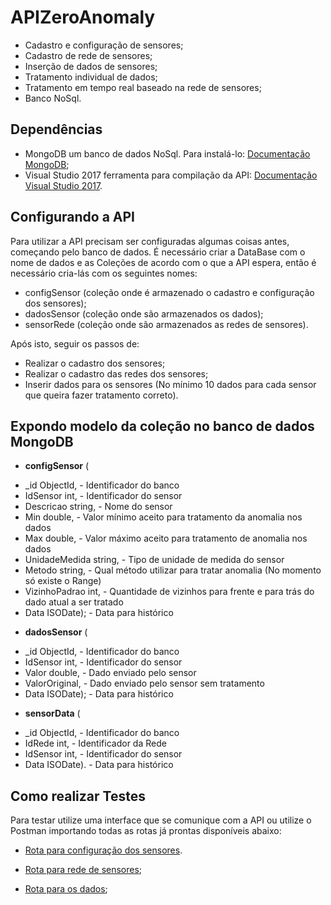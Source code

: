 # APIZeroAnomaly

 - Cadastro e configuração de sensores;
 - Cadastro de rede de sensores;
 - Inserção de dados de sensores;
 - Tratamento individual de dados;
 - Tratamento em tempo real baseado na rede de sensores;
 - Banco NoSql.

## Dependências

 - MongoDB um banco de dados NoSql. Para instalá-lo: [Documentação MongoDB](https://docs.mongodb.com/tutorials/);
 - Visual Studio 2017 ferramenta para compilação da API: [Documentação Visual Studio 2017](https://docs.microsoft.com/en-us/visualstudio/).

## Configurando a API

Para utilizar a API precisam ser configuradas algumas coisas antes, começando pelo banco de dados. 
É necessário criar a DataBase com o nome de dados e as Coleções de acordo com o que a API espera, então é necessário cria-lás com os seguintes nomes: 

 - configSensor (coleção onde é armazenado o cadastro e configuração dos sensores);
 - dadosSensor (coleção onde são armazenados os dados);
 - sensorRede (coleção onde são armazenados as redes de sensores).

Após isto, seguir os passos de:
 - Realizar o cadastro dos sensores;
 - Realizar o cadastro das redes dos sensores;
 - Inserir dados para os sensores (No mínimo  10 dados para cada sensor que queira fazer tratamento correto).

## Expondo modelo da coleção no banco de dados MongoDB
* **configSensor** (
 - _id ObjectId,			  - Identificador do banco
 - IdSensor int,			  - Identificador do sensor
 - Descricao string,          - Nome do sensor
 - Min double,				  - Valor mínimo  aceito para tratamento da anomalia nos dados
 - Max double,				  - Valor máximo aceito para tratamento de anomalia nos dados
 - UnidadeMedida string,	  - Tipo de unidade de medida do sensor
 - Metodo string,			  - Qual método utilizar para tratar anomalia (No momento só existe o Range)
 - VizinhoPadrao int,		  - Quantidade de vizinhos para frente e para trás do dado atual a ser tratado
 - Data ISODate);			  - Data para histórico
 	
* **dadosSensor** (
 - _id ObjectId,			  - Identificador do banco
 - IdSensor int,			  - Identificador do sensor
 - Valor double,			  - Dado enviado pelo sensor
 - ValorOriginal,			  - Dado enviado pelo sensor sem tratamento
 - Data ISODate);			  - Data para histórico
 	
* **sensorData** (
 - _id ObjectId,			  - Identificador do banco
 - IdRede int,				  - Identificador da Rede
 - IdSensor int,			  - Identificador do sensor
 - Data ISODate).			  - Data para histórico

## Como realizar Testes

Para testar utilize uma interface que se comunique com a API ou utilize o Postman importando todas as rotas já prontas disponíveis abaixo:

 - [Rota para configuração dos sensores](https://documenter.getpostman.com/view/958522/configuracao-sensores/716canR).

 - [Rota para rede de sensores](https://documenter.getpostman.com/view/958522/configuracao-redes/716canQ);

 - [Rota para os dados](https://documenter.getpostman.com/view/958522/dados/716canP);
